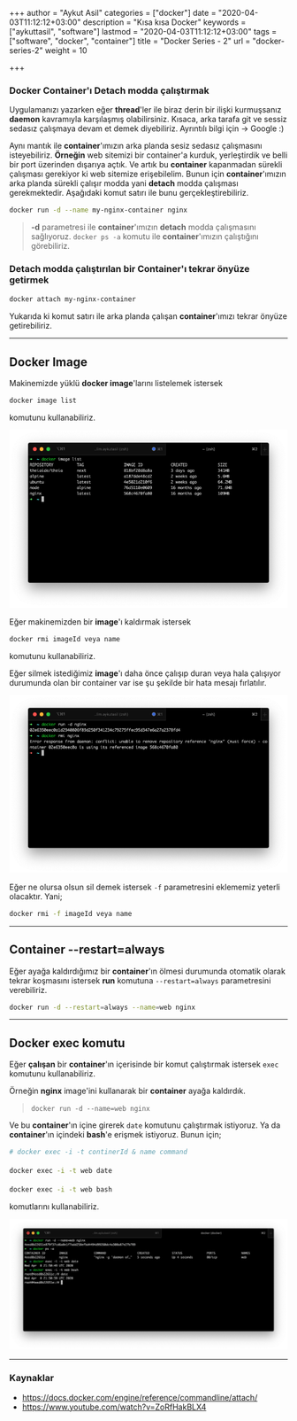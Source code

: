 +++
author = "Aykut Asil"
categories = ["docker"]
date = "2020-04-03T11:12:12+03:00"
description = "Kısa kısa Docker"
keywords = ["aykuttasil", "software"]
lastmod = "2020-04-03T11:12:12+03:00"
tags = ["software", "docker", "container"]
title = "Docker Series - 2"
url = "docker-series-2"
weight = 10

+++

### Docker Container'ı Detach modda çalıştırmak

Uygulamanızı yazarken eğer **thread**'ler ile biraz derin bir ilişki kurmuşsanız **daemon** kavramıyla karşılaşmış olabilirsiniz. Kısaca, arka tarafa git ve sessiz sedasız çalışmaya devam et demek diyebiliriz. Ayrıntılı bilgi için -> Google :)

Aynı mantık ile **container**'ımızın arka planda sesiz sedasız çalışmasını isteyebiliriz. **Örneğin** web sitemizi bir container'a kurduk, yerleştirdik ve belli bir port üzerinden dışarıya açtık. Ve artık bu **container** kapanmadan sürekli çalışması gerekiyor ki web sitemize erişebilelim. Bunun için **container**'ımızın arka planda sürekli çalışır modda yani **detach** modda çalışması gerekmektedir. Aşağıdaki komut satırı ile bunu gerçekleştirebiliriz.

```bash
docker run -d --name my-nginx-container nginx
```

> **-d** parametresi ile **container**'ımızın **detach** modda çalışmasını sağlıyoruz.
> `docker ps -a` komutu ile **container**'ımızın çalıştığını görebiliriz.

### Detach modda çalıştırılan bir Container'ı tekrar önyüze getirmek

```bash
docker attach my-nginx-container
```

Yukarıda ki komut satırı ile arka planda çalışan **container**'ımızı tekrar önyüze getirebiliriz.

---

## Docker Image

Makinemizde yüklü **docker image**'larını listelemek istersek

```bash
docker image list
```

komutunu kullanabiliriz.

<img src="/img/docker_image_list.png" />

Eğer makinemizden bir **image**'ı kaldırmak istersek

```bash
docker rmi imageId veya name
```

komutunu kullanabiliriz.

Eğer silmek istediğimiz **image**'ı daha önce çalışıp duran veya hala çalışıyor durumunda olan bir container var ise şu şekilde bir hata mesajı fırlatılır.

<img src="/img/docker_image_rmi_error.png" />

Eğer ne olursa olsun sil demek istersek `-f` parametresini eklememiz yeterli olacaktır. Yani;

```bash
docker rmi -f imageId veya name
```

---

## Container --restart=always

Eğer ayağa kaldırdığımız bir **container**'ın ölmesi durumunda otomatik olarak tekrar koşmasını istersek **run** komutuna `--restart=always` parametresini verebiliriz.

```bash
docker run -d --restart=always --name=web nginx
```

---

## Docker exec komutu

Eğer **çalışan** bir **container**'ın içerisinde bir komut çalıştırmak istersek `exec` komutunu kullanabiliriz.

Örneğin **nginx** image'ini kullanarak bir **container** ayağa kaldırdık.

> `docker run -d --name=web nginx`

Ve bu **container**'ın içine girerek `date` komutunu çalıştırmak istiyoruz. Ya da **container**'ın içindeki **bash**'e erişmek istiyoruz. Bunun için;

```bash
# docker exec -i -t continerId & name command

docker exec -i -t web date

docker exec -i -t web bash
```

komutlarını kullanabiliriz.

<img src="/img/docker_exec.png" />

---

### Kaynaklar

- <https://docs.docker.com/engine/reference/commandline/attach/>
- <https://www.youtube.com/watch?v=ZoRfHakBLX4>
